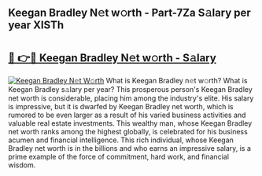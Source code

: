 ## Keegan Bradley N𝚎t w𝚘rth - Part-7Za S𝚊lary per year XISTh

# <h2><a href="http://gc2wa9.nevu.top/?p=Keegan+Bradley">🔗 👉🔴 Keegan Bradley N𝚎t w𝚘rth - S𝚊lary</a></h2>

[![Keegan Bradley N𝚎t W𝚘rth](https://i.imgur.com/Oavwk0R.jpeg)](http://gc2wa9.nevu.top/?p=Keegan+Bradley)
What is Keegan Bradley n𝚎t w𝚘rth? What is Keegan Bradley s𝚊lary per year?
This prosperous person's Keegan Bradley net worth is considerable, placing him among the industry's elite. His salary is impressive, but it is dwarfed by Keegan Bradley net worth, which is rumored to be even larger as a result of his varied business activities and valuable real estate investments. This wealthy man, whose Keegan Bradley net worth ranks among the highest globally, is celebrated for his business acumen and financial intelligence. This rich individual, whose Keegan Bradley net worth is in the billions and who earns an impressive salary, is a prime example of the force of commitment, hard work, and financial wisdom.
